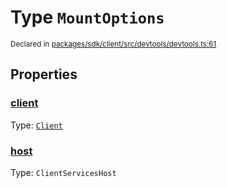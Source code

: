 # Type `MountOptions`
<sub>Declared in [packages/sdk/client/src/devtools/devtools.ts:61](https://github.com/dxos/dxos/blob/bdc1200dc/packages/sdk/client/src/devtools/devtools.ts#L61)</sub>




## Properties
### [client](https://github.com/dxos/dxos/blob/bdc1200dc/packages/sdk/client/src/devtools/devtools.ts#L62)
Type: <code>[Client](/api/@dxos/client/classes/Client)</code>




### [host](https://github.com/dxos/dxos/blob/bdc1200dc/packages/sdk/client/src/devtools/devtools.ts#L63)
Type: <code>ClientServicesHost</code>





